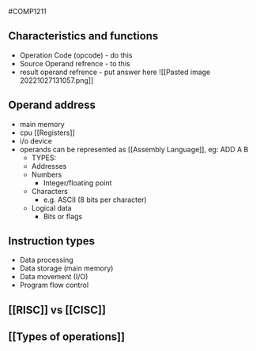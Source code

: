 #COMP1211 
## Characteristics and functions
- Operation Code (opcode) - do this
- Source Operand refrence - to this
- result operand refrence - put answer here
![[Pasted image 20221027131057.png]]

## Operand address
- main memory
- cpu [[Registers]]
- i/o device
- operands can be represented as [[Assembly Language]], eg: ADD A B
	- TYPES:
	- Addresses
	- Numbers
		- Integer/floating point
	- Characters
		- e.g. ASCII (8 bits per character)
	- Logical data
		- Bits or flags

## Instruction types
- Data processing
- Data storage (main memory)
- Data movement (I/O)
- Program flow control

## [[RISC]] vs [[CISC]]


## [[Types of operations]]
